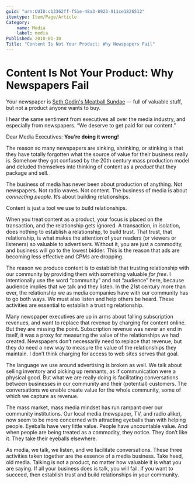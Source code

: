```yaml
---
guid: "urn:UUID:c13362ff-f51e-48a3-8923-911ce1826512"
itemtype: Item/Page/Article
Category:
    name: Media
    label: media
Published: 2010-01-30
Title: "Content Is Not Your Product: Why Newspapers Fail"
---
```


Content Is Not Your Product: Why Newspapers Fail
================================================

Your newspaper is [Seth Godin's Meatball
Sundae](http://www.amazon.com/gp/product/B000XPPVLK/ref=as_li_tl?ie=UTF8&camp=1789&creative=390957&creativeASIN=B000XPPVLK&linkCode=as2&tag=controlescape-20&linkId=SDEHW6DYH7NP3ET4)
— full of valuable stuff, but not a product anyone wants to buy.

I hear the same sentiment from executives all over the media industry,
and especially from newspapers. “We deserve to get paid for our
content.”

Dear Media Executives: **You’re doing it wrong!**

The reason so many newspapers are sinking, shrinking, or stinking is
that they have totally forgotten what the source of value for their
business really is. Somehow they got confused by the 20th century mass
production model and deluded themselves into thinking of content as a
*product* that they package and sell.

The business of media has never been about production of anything. Not
newspapers. Not radio waves. Not content. The business of media is about
*connecting people*. It’s about building relationships.

Content is just a tool we use to build relationships.

When you treat content as a product, your focus is placed on the
transaction, and the relationship gets ignored. A transaction, in
isolation, does nothing to establish a relationship, to build trust.
That trust, that relationship, is what makes the attention of your
readers (or viewers or listeners) so valuable to advertisers. Without
it, you are just a commodity, and business will go to the lowest bidder.
This is the reason that ads are becoming less effective and CPMs are
dropping.

The reason we produce content is to establish that trusting relationship
with our community by providing them with something valuable *for free*.
I intentionally use the word “community” and not “audience” here,
because audience implies that we talk and they listen. In the 21st
century more than ever, the relationship we as media companies have with
our community has to go both ways. We must also listen and help others
be heard. These activities are essential to establish a trusting
relationship.

Many newspaper executives are up in arms about falling subscription
revenues, and want to replace that revenue by charging for content
online. But they are missing the point. Subscription revenue was never
an end in itself, it was a proxy for measuring the value of the
relationships we had created. Newspapers don’t necessarily need to
replace that revenue, but they *do* need a new way to measure the value
of the relationships they maintain. I don’t think charging for access to
web sites serves that goal.

The language we use around advertising is broken as well. We talk about
selling inventory and picking up remnants, as if communication were a
physical good. But what we are really doing is facilitating
conversations between businesses in our community and their (potential)
customers. The conversations we enable create value for the whole
community, some of which we capture as revenue.

The mass market, mass media mindset has run rampant over our community
institutions. Our local media (newspaper, TV, and radio alike), now seem
to be more concerned with attracting eyeballs than with helping people.
Eyeballs have very little value. People have uncountable value. And when
people are being treated as a commodity, they notice. They don’t like
it. They take their eyeballs elsewhere.

As media, we talk, we listen, and we facilitate conversations. These
three activities taken together are the essence of a media business.
Take heed, old media. Talking is not a product, no matter how valuable
it is what you are saying. If all your business does is talk, you will
fail. If you want to succeed, then establish trust and build
relationships in your community.

